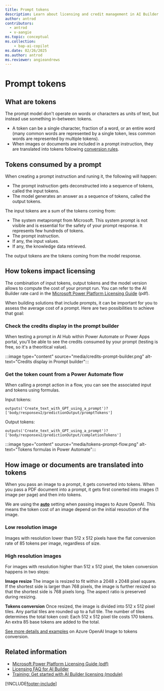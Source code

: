 ```yaml
---
title: Prompt tokens
description: Learn about licensing and credit management in AI Builder.
author: antrod
contributors:
  - antrod
  - v-aangie
ms.topic: conceptual
ms.collection: 
    - bap-ai-copilot
ms.date: 02/26/2025
ms.author: antrod
ms.reviewer: angieandrews
---
```


# Prompt tokens
## What are tokens
The prompt model don't operate on words or characters as units of text, but instead use something in-between: tokens.
- A token can be a single character, fraction of a word, or an entire word (many common words are represented by a single token, less common words are represented by multiple tokens).
- When images or documents are included in a prompt instruction, they are translated into tokens following [conversion rules](#conversion-rules-for-images-and-documents).

## Tokens consumed by a prompt
When creating a prompt instruction and runing it, the following will happen:
- The prompt instruction gets deconstructed into a sequence of tokens, called the input tokens.
- The model generates an answer as a sequence of tokens, called the output tokens. 

The input tokens are a sum of the tokens coming from:
- The system metaprompt from Microsoft. This system prompt is not visible and is essential for the safety of your prompt response. It represents few hundreds of tokens.
- The prompt instruction.
- If any, the input values.
- If any, the knowledge data retrieved.

The output tokens are the tokens coming from the model response.

## How tokens impact licensing
The combination of input tokens, output tokens and the model version allows to compute the cost of your prompt run. You can refer to the AI Builder rate card in the [Microsoft Power Platform Licensing Guide](https://go.microsoft.com/fwlink/?linkid=2085130) (pdf).

When building solutions that include prompts, it can be important for you to assess the average cost of a prompt. Here are two possibilities to achieve that goal:

### Check the credits display in the prompt builder
When testing a prompt in AI Hub within Power Automate or Power Apps portal, you'll be able to see the credits consumed by your prompt (testing is free, so it's a theoritical value).

:::image type="content" source="media/credits-prompt-builder.png" alt-text="Credits display in Prompt builder":::

### Get the token count from a Power Automate flow
When calling a prompt action in a flow, you can see the associated input and tokens using formulas.

Input tokens:
```
outputs('Create_text_with_GPT_using_a_prompt')?['body/responsev2/predictionOutput/promptTokens']
```

Output tokens:
```
outputs('Create_text_with_GPT_using_a_prompt')?['body/responsev2/predictionOutput/completionTokens']
```

:::image type="content" source="media/tokens-prompt-flow.png" alt-text="Tokens formulas in Power Automate":::

## How image or documents are translated into tokens
When you pass an image to a prompt, it gets converted into tokens.
When you pass a PDF document into a prompt, it gets first conerted into images (1 image per page) and then into tokens.

We are using the [**auto**](https://learn.microsoft.com/en-us/azure/ai-services/openai/how-to/gpt-with-vision?tabs=rest#detail-parameter-settings-in-image-processing-low-high-auto) setting when passing images to Azure OpenAI. This means the token cost of an image depend on the initial resoution of the image.

### Low resolution image
Images with resolution lower than 512 x 512 pixels have the flat conversion rate of 85 tokens per image, regardless of size.

### High resolution images
For images with resolution higher than 512 x 512 pixel, the token conversion happens in two steps:

**Image resize**
The image is resized to fit within a 2048 x 2048 pixel square. If the shortest side is larger than 768 pixels, the image is further resized so that the shortest side is 768 pixels long. The aspect ratio is preserved during resizing.

**Tokens conversion**
Once resized, the image is divided into 512 x 512 pixel tiles. Any partial tiles are rounded up to a full tile. The number of tiles determines the total token cost: Each 512 x 512 pixel tile costs 170 tokens. An extra 85 base tokens are added to the total.

[See more details and examples](https://learn.microsoft.com/en-us/azure/ai-services/openai/overview#image-tokens) on Azure OpenAI Image to tokens conversion.

## Related information

- [Microsoft Power Platform Licensing Guide (pdf)](https://go.microsoft.com/fwlink/?LinkId=2085130)
- [Licensing FAQ for AI Builder](/power-platform/admin/powerapps-flow-licensing-faq#ai-builder)
- [Training: Get started with AI Builder licensing (module)](/training/modules/get-started-with-ai-builder-licensing/)


[!INCLUDE[footer-include](includes/footer-banner.md)]
